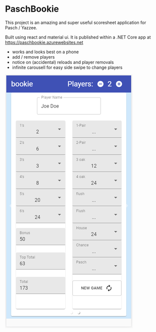# PaschBookie

This project is an amazing and super useful scoresheet application for Pasch / Yazzee.

Built using react and material ui. It is published within a .NET Core app at https://paschbookie.azurewebsites.net

* works and looks best on a phone
* add / remove players
* notice on (accidental) reloads and player removals
* infinite carousell for easy side swipe to change players

![alt text](https://github.com/gregorvilkner/PaschBookie/blob/master/ui.png?raw=true)
